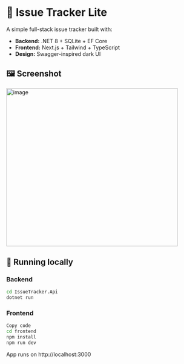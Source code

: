 # 🐞 Issue Tracker Lite

A simple full-stack issue tracker built with:

- **Backend:** .NET 8 + SQLite + EF Core
- **Frontend:** Next.js + Tailwind + TypeScript
- **Design:** Swagger-inspired dark UI

## 🖼️ Screenshot
<img width="453" height="416" alt="image" src="https://github.com/user-attachments/assets/cb91175c-a341-40af-8066-052e8feca66c" />

## 🧱 Running locally

### Backend
```bash
cd IssueTracker.Api
dotnet run
```

### Frontend
```bash
Copy code
cd frontend
npm install
npm run dev
```
App runs on http://localhost:3000

